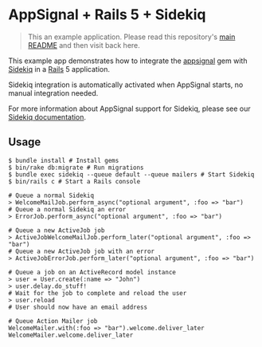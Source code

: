 # AppSignal + Rails 5 + Sidekiq

> This an example application. Please read this repository's [main
  README](../../blob/master/README.md) and then visit back here.

This example app demonstrates how to integrate the [appsignal][appsignal-gem]
gem with [Sidekiq][sidekiq] in a [Rails][rails] 5 application.

Sidekiq integration is automatically activated when AppSignal starts, no
manual integration needed.

For more information about AppSignal support for Sidekiq, please see our
[Sidekiq documentation][docs].

## Usage

```
$ bundle install # Install gems
$ bin/rake db:migrate # Run migrations
$ bundle exec sidekiq --queue default --queue mailers # Start Sidekiq
$ bin/rails c # Start a Rails console

# Queue a normal Sidekiq
> WelcomeMailJob.perform_async("optional argument", :foo => "bar")
# Queue a normal Sidekiq an error
> ErrorJob.perform_async("optional argument", :foo => "bar")

# Queue a new ActiveJob job
> ActiveJobWelcomeMailJob.perform_later("optional argument", :foo => "bar")
# Queue a new ActiveJob job with an error
> ActiveJobErrorJob.perform_later("optional argument", :foo => "bar")

# Queue a job on an ActiveRecord model instance
> user = User.create(:name => "John")
> user.delay.do_stuff!
# Wait for the job to complete and reload the user
> user.reload
# User should now have an email address

# Queue Action Mailer job
WelcomeMailer.with(:foo => "bar").welcome.deliver_later
WelcomeMailer.welcome.deliver_later
```

[appsignal-gem]: https://github.com/appsignal/appsignal-ruby
[sidekiq]: https://github.com/mperham/sidekiq
[rails]: http://rubyonrails.org
[docs]: http://docs.appsignal.com/ruby/integrations/sidekiq.html
